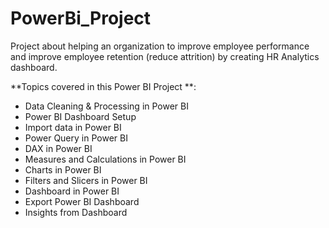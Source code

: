 # PowerBi_Project
Project about helping an organization to improve employee performance and improve employee retention (reduce attrition) by creating HR Analytics dashboard.

**Topics covered in this Power BI Project **: 
- Data Cleaning & Processing in Power BI
- Power BI Dashboard Setup
- Import data in Power BI
- Power Query in Power BI
- DAX in Power BI
- Measures and Calculations in Power BI
- Charts in Power BI
- Filters and Slicers in Power BI
- Dashboard in Power BI 
- Export Power BI Dashboard
- Insights from Dashboard
